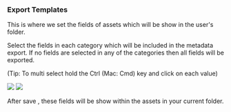 ### Export Templates

This is where we set the fields of assets which will be show in the user's folder.

Select the fields in each category which will be included in the metadata export. If no fields are selected in any of the categories then all fields will be exported.

(Tip: To multi select hold the Ctrl (Mac: Cmd) key and click on each value)

![](http://demo.padma.razuna.org/index.cfm?fa=c.serve_file&type=img&file_id=043414D6CD6F425897D1AD19151460F5&v=o)
![](http://demo.padma.razuna.org/index.cfm?fa=c.serve_file&type=img&file_id=E3A7B009C41E4D10985E1F0841E9CCDB&v=o)

After save , these fields will be show within the assets in your current folder.